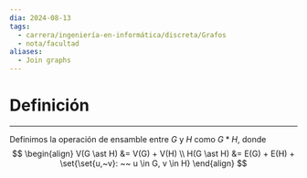 ```yaml
---
dia: 2024-08-13
tags:
  - carrera/ingeniería-en-informática/discreta/Grafos
  - nota/facultad
aliases:
  - Join graphs
---
```

# Definición
---
Definimos la operación de ensamble entre $G$ y $H$ como $G \ast H$, donde $$ \begin{align} 
    V(G \ast H) &= V(G) + V(H) \\
    H(G \ast H) &= E(G) + E(H) + \set{\set{u,~v}: ~~ u \in G, v \in H}
\end{align} $$